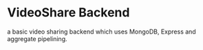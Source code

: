 # VideoShare Backend
a basic video sharing backend which uses MongoDB, Express and aggregate pipelining.
